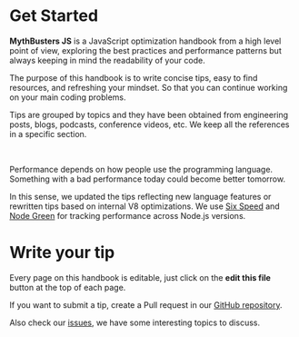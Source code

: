 # Get Started

**MythBusters JS** is a JavaScript optimization handbook from a high level point of view, exploring the best practices and performance patterns but always keeping in mind the readability of your code.

The purpose of this handbook is to write concise tips, easy to find resources, and refreshing your mindset. So that you can continue working on your main coding problems.

Tips are grouped by topics and they have been obtained from engineering posts, blogs, podcasts, conference videos, etc. We keep all the references in a specific section.

</br>

Performance depends on how people use the programming language. Something with a bad performance today could become better tomorrow.

In this sense, we updated the tips reflecting new language features or rewritten tips based on internal V8 optimizations. We use [Six Speed](https://kpdecker.github.io/six-speed) and [Node Green](http://node.green) for tracking performance across Node.js versions.

# Write your tip

Every page on this handbook is editable, just click on the **edit this file** button at the top of each page.

If you want to submit a tip, create a Pull request in our [GitHub repository](https://github.com/Kikobeats/js-mythbusters).

Also check our [issues](https://github.com/Kikobeats/js-mythbusters/issues?q=is%3Aissue+is%3Aopen+sort%3Aupdated-desc), we have some interesting topics to discuss.
